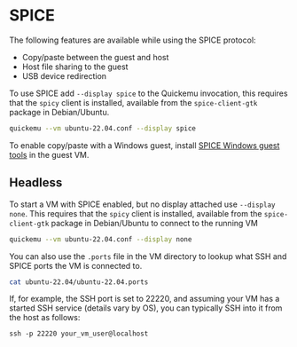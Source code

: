 # SPICE

The following features are available while using the SPICE protocol:

  * Copy/paste between the guest and host
  * Host file sharing to the guest
  * USB device redirection

To use SPICE add `--display spice` to the Quickemu invocation, this requires that
the `spicy` client is installed, available from the `spice-client-gtk` package
in Debian/Ubuntu.

```bash
quickemu --vm ubuntu-22.04.conf --display spice
```

To enable copy/paste with a Windows guest, install [SPICE Windows guest tools](https://www.spice-space.org/download.html) in the guest VM.

## Headless

To start a VM with SPICE enabled, but no display attached use `--display none`.
This requires that the `spicy` client is installed, available from the
`spice-client-gtk` package in Debian/Ubuntu to connect to the running VM

```bash
quickemu --vm ubuntu-22.04.conf --display none
```

You can also use the `.ports` file in the VM directory to lookup what SSH and
SPICE ports the VM is connected to.

```bash
cat ubuntu-22.04/ubuntu-22.04.ports
```

If, for example, the SSH port is set to 22220, and assuming your VM has
a started SSH service (details vary by OS), you can typically SSH into
it from the host as follows:

``` {.bash}
ssh -p 22220 your_vm_user@localhost
```
